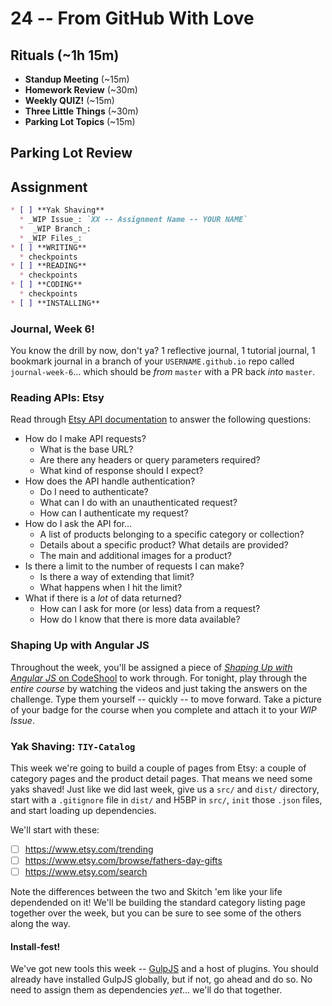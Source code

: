 # 24 -- From GitHub With Love

## Rituals (~1h 15m)

* **Standup Meeting** (~15m)
* **Homework Review** (~30m)
* **Weekly QUIZ!** (~15m)
* **Three Little Things** (~30m)
* **Parking Lot Topics** (~15m)

## Parking Lot Review

## Assignment

```markdown
* [ ] **Yak Shaving**
  * _WIP Issue_: `XX -- Assignment Name -- YOUR NAME`
  *  _WIP Branch_:
  * _WIP Files_:
* [ ] **WRITING**
  * checkpoints
* [ ] **READING**
  * checkpoints
* [ ] **CODING**
  * checkpoints
* [ ] **INSTALLING**
```

### Journal, Week 6!

You know the drill by now, don't ya? 1 reflective journal, 1 tutorial journal, 1 bookmark journal in a branch of your `USERNAME.github.io` repo called `journal-week-6`... which should be _from_ `master` with a PR back _into_ `master`. 

### Reading APIs: Etsy

Read through [Etsy API documentation](https://www.etsy.com/developers/documentation) to answer the following questions:

  * How do I make API requests?
    * What is the base URL?
    * Are there any headers or query parameters required?
    * What kind of response should I expect?
  * How does the API handle authentication?
    * Do I need to authenticate?
    * What can I do with an unauthenticated request?
    * How can I authenticate my request?
  * How do I ask the API for...
    * A list of products belonging to a specific category or collection?
    * Details about a specific product? What details are provided?
    * The main and additional images for a product?
  * Is there a limit to the number of requests I can make?
    * Is there a way of extending that limit?
    * What happens when I hit the limit?
  * What if there is a _lot_ of data returned?
    * How can I ask for more (or less) data from a request?
    * How do I know that there is more data available?
 
### Shaping Up with Angular JS

Throughout the week, you'll be assigned a piece of [_Shaping Up with Angular JS_ on CodeShool](https://www.codeschool.com/courses/shaping-up-with-angular-js) to work through. For tonight, play through the _entire course_ by watching the videos and just taking the answers on the challenge. Type them yourself -- quickly -- to move forward. Take a picture of your badge for the course when you complete and attach it to your _WIP Issue_.

### Yak Shaving: `TIY-Catalog`

This week we're going to build a couple of pages from Etsy: a couple of category pages and the product detail pages. That means we need some yaks shaved! Just like we did last week, give us a `src/` and `dist/` directory, start with a `.gitignore` file in `dist/` and H5BP in `src/`, `init` those `.json` files, and start loading up dependencies. 

We'll start with these:

* [ ] https://www.etsy.com/trending
* [ ] https://www.etsy.com/browse/fathers-day-gifts
* [ ] https://www.etsy.com/search

Note the differences between the two and Skitch 'em like your life dependended on it! We'll be building the standard category listing page together over the week, but you can be sure to see some of the others along the way.

#### Install-fest!

We've got new tools this week -- [GulpJS](http://gulpjs.com) and a host of plugins. You should already have installed GulpJS globally, but if not, go ahead and do so. No need to assign them as dependencies _yet_... we'll do that together.
